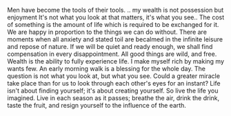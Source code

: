 Men have become the tools of their tools.
.. my wealth is not possession but enjoyment
It's not what you look at that matters, it's what you see..
The cost of something is the amount of life which is required to be exchanged for it.
We are happy in proportion to the things we can do without.
There are moments when all anxiety and stated toil are becalmed in the infinite leisure and repose of nature.
If we will be quiet and ready enough, we shall find compensation in every disappointment.
All good things are wild, and free.
Wealth is the ability to fully experience life.
I make myself rich by making my wants few.
An early morning walk is a blessing for the whole day.
The question is not what you look at, but what you see.
Could a greater miracle take place than for us to look through each other's eyes for an instant?
Life isn't about finding yourself; it's about creating yourself. So live the life you imagined.
Live in each season as it passes; breathe the air, drink the drink, taste the fruit, and resign yourself to the influence of the earth.

